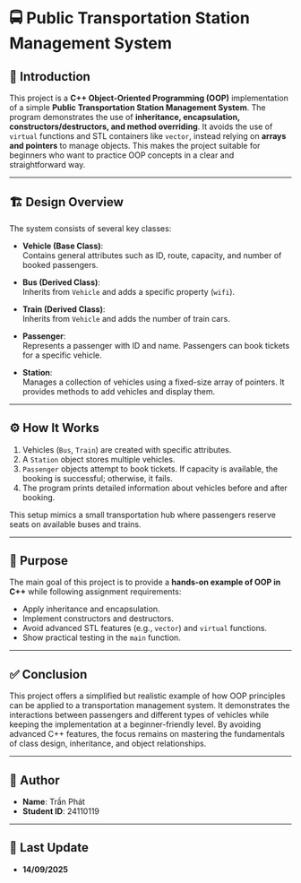 # 🚍 Public Transportation Station Management System  

## 📖 Introduction  
This project is a **C++ Object-Oriented Programming (OOP)** implementation of a simple **Public Transportation Station Management System**. The program demonstrates the use of **inheritance, encapsulation, constructors/destructors, and method overriding**. It avoids the use of `virtual` functions and STL containers like `vector`, instead relying on **arrays and pointers** to manage objects. This makes the project suitable for beginners who want to practice OOP concepts in a clear and straightforward way.  

---

## 🏗️ Design Overview  
The system consists of several key classes:  

- **Vehicle (Base Class)**:  
  Contains general attributes such as ID, route, capacity, and number of booked passengers.  

- **Bus (Derived Class)**:  
  Inherits from `Vehicle` and adds a specific property (`wifi`).  

- **Train (Derived Class)**:  
  Inherits from `Vehicle` and adds the number of train cars.  

- **Passenger**:  
  Represents a passenger with ID and name. Passengers can book tickets for a specific vehicle.  

- **Station**:  
  Manages a collection of vehicles using a fixed-size array of pointers. It provides methods to add vehicles and display them.  

---

## ⚙️ How It Works  
1. Vehicles (`Bus`, `Train`) are created with specific attributes.  
2. A `Station` object stores multiple vehicles.  
3. `Passenger` objects attempt to book tickets. If capacity is available, the booking is successful; otherwise, it fails.  
4. The program prints detailed information about vehicles before and after booking.  

This setup mimics a small transportation hub where passengers reserve seats on available buses and trains.  

---

## 🎯 Purpose  
The main goal of this project is to provide a **hands-on example of OOP in C++** while following assignment requirements:  
- Apply inheritance and encapsulation.  
- Implement constructors and destructors.  
- Avoid advanced STL features (e.g., `vector`) and `virtual` functions.  
- Show practical testing in the `main` function.  

---

## ✅ Conclusion  
This project offers a simplified but realistic example of how OOP principles can be applied to a transportation management system. It demonstrates the interactions between passengers and different types of vehicles while keeping the implementation at a beginner-friendly level. By avoiding advanced C++ features, the focus remains on mastering the fundamentals of class design, inheritance, and object relationships.  

---

## 👤 Author  
- **Name**: Trần Phát  
- **Student ID**: 24110119  

---

## 📅 Last Update  
- **14/09/2025**
